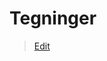 # Tegninger

> [Edit](https://github.com/FMDatahub/Portal/blob/main/docs/Moduler/Arealforvaltning/Tegninger.md)
